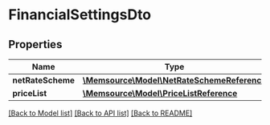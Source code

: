 # FinancialSettingsDto

## Properties
Name | Type | Description | Notes
------------ | ------------- | ------------- | -------------
**netRateScheme** | [**\Memsource\Model\NetRateSchemeReference**](NetRateSchemeReference.md) |  | [optional] 
**priceList** | [**\Memsource\Model\PriceListReference**](PriceListReference.md) |  | [optional] 

[[Back to Model list]](../README.md#documentation-for-models) [[Back to API list]](../README.md#documentation-for-api-endpoints) [[Back to README]](../README.md)


